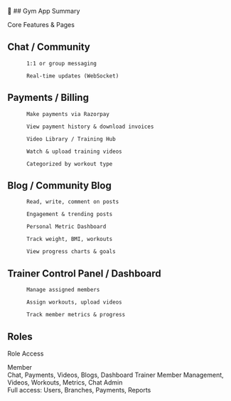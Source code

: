 💪 ## Gym App Summary


Core Features & Pages

## Chat / Community

          1:1 or group messaging
          
          Real-time updates (WebSocket)

## Payments / Billing

          Make payments via Razorpay
          
          View payment history & download invoices
          
          Video Library / Training Hub
          
          Watch & upload training videos
          
          Categorized by workout type

## Blog / Community Blog

          Read, write, comment on posts
          
          Engagement & trending posts
          
          Personal Metric Dashboard
          
          Track weight, BMI, workouts
          
          View progress charts & goals

## Trainer Control Panel / Dashboard

          Manage assigned members
          
          Assign workouts, upload videos
          
          Track member metrics & progress
          
## Roles

Role	Access

Member	  
      Chat, Payments, Videos, Blogs, Dashboard
Trainer	
      Member Management, Videos, Workouts, Metrics, Chat
Admin	
      Full access: Users, Branches, Payments, Reports
